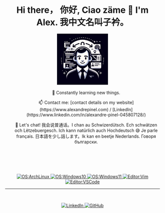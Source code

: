 <h1 align="center"> Hi there， 你好, Ciao zäme 👋 I'm Alex. 我中文名叫子衿。 </h1>

<p align="center">
  <img src="archavatarwork.webp" width="33%" />
</p>

<p align="center" width="75%"> 

<ul align="center"> 📖 Constantly learning new things. </ul>
<ul align="center"> 📫 Contact me: [contact details on my website](https://www.alexandrepinel.com) / [LinkedIn](https://www.linkedin.com/in/alexandre-pinel-045807128/) </ul>
<ul align="center"> 💬 Let's chat! 我会说普通话。I chan au Schwizerdütsch. Ech schwätzen och Lëtzebuergesch. Ich kann natürlich auch Hochdeutsch 😅 Je parle français. 日本語を少し話します。Ik kan en beetje Nederlands. Говоря български. </ul>
</p>

<br>
<br>
<br>
<br>

<p align="center">
  <a href="https://archlinux.org">
    <img alt="OS:ArchLinux" src="https://img.shields.io/badge/OS-ArchLinux-blue?style=flat-square&logo=arch-linux">
  </a>
  <a href="https://www.microsoft.com/en-gb/software-download/windows10ISO">
    <img alt="OS:Windows10" src="https://img.shields.io/badge/OS-Windows10-blue?style=flat-square&logo=microsoft">
  </a>
  <a href="https://www.microsoft.com/windows/windows-11">
    <img alt="OS:Windows11" src="https://img.shields.io/badge/OS-Windows11-blue?style=flat-square&logo=microsoft">
  </a>
  <a href="https://www.vim.org/">
    <img alt="Editor:Vim" src="https://img.shields.io/badge/Editor-VIM-green?style=flat-square&logo=vim">
  </a>
  <a href="https://code.visualstudio.com/">
    <img alt="Editor:VSCode" src="https://img.shields.io/badge/Editor-VSCode-blue?style=flat-square&logo=visual%20studio%20code">
  </a>
</p>


---
<br>
<p align="center">
<a href="https://www.linkedin.com/in/alexandre-pinel-ma-mcil-045807128/">
  <img alt="LinkedIn" src="https://img.shields.io/badge/-LinkedIn-0077B5?style=flat-square&logo=Linkedin&logoColor=white">
</a>
<a href="https://github.com/HaoLiHaiO">
  <img alt="GitHub" src="https://img.shields.io/badge/-@HaoLiHaiO-181717?style=flat-square&logo=GitHub&logoColor=white"></a>
</p>


